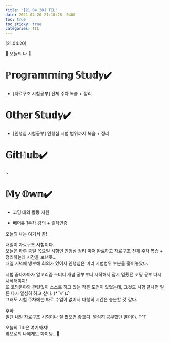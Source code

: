 ```yaml
---
title: "[21.04.20] TIL"
date: 2021-04-20 21:10:28 -0400
toc: true
toc_sticky: true
categories: TIL
---
```


[21.04.20]

🙌 오늘의 나 🙌

# ℙ𝕣𝕠𝕘𝕣𝕒𝕞𝕞𝕚𝕟𝕘 𝕊𝕥𝕦𝕕𝕪✔️

- [자료구조 시험공부] 전체 주차 복습 + 정리     

# 𝕆𝕥𝕙𝕖𝕣 𝕊𝕥𝕦𝕕𝕪✔️
- [인행심 시험공부]  인행심 시험 범위까지 복습 + 정리

# 𝔾𝕚𝕥ℍ𝕦𝕓✔️

~

# 𝕄𝕪 𝕆𝕨𝕟✔️

- 코딩 대외 활동 지원

-  베어유 1주차 강의 + 출석인증



오늘의 나는 여기서 끝!   

내일이 자료구조 시험이다.    
오늘은 하루 종일 목요일 시험인 인행심 정리 마저 완료하고
자료구조 전체 주차 복습 + 정리하는데 시간을 보낸듯...        
내일 저녁에 냉부해 회의가 있어서 인행심은 미리 시험범위 부분들 훑어놓았다.    


시험 끝나자마자 알고리즘 스터디 개념 공부부터 시작해서 잠시 멈췄던 코딩 공부 다시 시작해야지!    
또 코딩분야와 관련없이 스스로 하고 있는 작은 도전이 있었는데, 그것도 시험 끝나면 얼른 다시 열심히 하고 싶다. (*´∀`)♪    
그래도 시험 주차에는 따로 수업이 없어서 다행히 시간은 충분할 것 같다.     

후하.  
일단 내일 자료구조 시험이나 잘 봤으면 좋겠다. 열심히 공부했단 말이야. T^T   



오늘의 TIL은 여기까지!    
앞으로의 나에게도 화이팅...🌸
